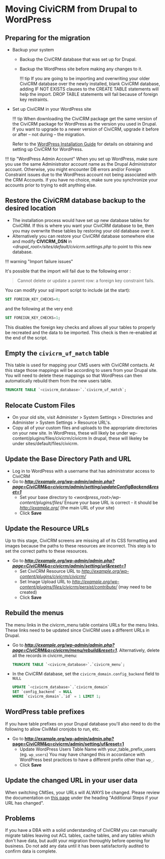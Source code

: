 # Moving CiviCRM from Drupal to WordPress

## Preparing for the migration

* Backup your system
    * Backup the CiviCRM database that was set up for Drupal.
    * Backup the WordPress site before making any changes to it.

        !!! tip
            If you are going to be importing and overwriting your older CiviCRM database over the newly installed, blank CiviCRM database, adding IF NOT EXISTS clauses to the CREATE TABLE statements will help the import. DROP TABLE statements will fail because of foreign key restraints.

* Set up CiviCRM in your WordPress site

    !!! tip
        When downloading the CiviCRM package get the same version of the CiviCRM package for WordPress as the version you used in Drupal. If you want to upgrade to a newer version of CiviCRM, upgrade it before or after – not during – the migration.
    
     Refer to the [WordPress Installation Guide](/install/wordpress.md) for details on obtaining and setting up CiviCRM for WordPress.


!!! tip "WordPress Admin Account"
    When you set up WordPress, make sure you use the same Administrator account name as the Drupal Administrator account. Otherwise, you might encounter DB errors and/or Foreign Constraint issues due to the WordPress account not being associated with the CRM Accounts. If you have no choice, make sure you synchronize your accounts prior to trying to edit anything else.

## Restore the CiviCRM database backup to the desired location

* The installation process would have set up new database tables for CiviCRM. If this is where you want your CiviCRM database to be, then you may overwrite these tables by restoring your old database over it.
* Alternatively you can restore your CiviCRM database somewhere else and modify **CIVICRM_DSN** in _<drupal_root>/sites/default/civicrm.settings.php_ to point to this new database.

!!! warning "Import failure issues"

It's possible that the import will fail due to the following error :

> Cannot delete or update a parent row: a foreign key constraint fails.

You can modify your sql import script to include (at the start):

``` SQL
SET FOREIGN_KEY_CHECKS=0;
```
and the following at the very end:

``` SQL
SET FOREIGN_KEY_CHECKS=1;
```

This disables the foreign key checks and allows all your tables to properly be recreated and the data to be imported. This check is then re-enabled at the end of the script.

## Empty the `civicrm_uf_match` table

This table is used for mapping your CMS users with CiviCRM contacts. At this stage those mappings will be according to users from your Drupal site. You will need to delete these mappings so that WordPress can then automatically rebuild them from the new users table.

``` sql
TRUNCATE TABLE `<civicrm_database>`.`civicrm_uf_match`;
```

## Relocate Custom Files

* On your old site, visit Administer > System Settings > Directories and Administer > System Settings > Resource URL's.
* Copy all of your custom files and uploads to the appropriate directories on your new site.
 In WordPress, these will likely be under wp-content/plugins/files/civicrm/civicrm
 In drupal, these will likeley be under sites/default/files/civicrm.


## Update the Base Directory Path and URL

* Log in to WordPress with a username that has administrator access to CiviCRM
* Go to _**http://example.org/wp-admin/admin.php?page=CiviCRM&q=civicrm/admin/setting/updateConfigBackend&reset=1**_
    * Set your base directory to _<wordpress_root>/wp-content/plugins/files/_
    Ensure your base URL is correct - it should be _http://example.org/_ (the main URL of your site)
    * Click **Save**

## Update the Resource URLs

Up to this stage, CiviCRM screens are missing all of its CSS formatting and images because the paths to these resources are incorrect. This step is to set the correct paths to these resources.

* Go to _**http://example.org/wp-admin/admin.php?page=CiviCRM&q=civicrm/admin/setting/url&reset=1**_
    * Set CiviCRM Resource URL to _http://example.org/wp-content/plugins/civicrm/civicrm/_
    * Set Image Upload URL to _http://example.org/wp-content/plugins/files/civicrm/persist/contribute/_ (may need to be created)
    * Click **Save**

## Rebuild the menus

The menu links in the civicrm_menu table contains URLs for the menu links. These links need to be updated since CiviCRM uses a different URLs in Drupal.

* Go to _**http://example.org/wp-admin/admin.php?page=CiviCRM&q=civicrm/menu/rebuild&reset=1**_. Alternatively, delete all the records in civicrm_menu:
    ```sql
    TRUNCATE TABLE `<civicrm_database>`.`civicrm_menu`;
    ```
    
* In the CiviCRM database, set the `civicrm_domain.config_backend` field to `NULL`
    ```sql
    UPDATE `<civicrm_database>`.`civicrm_domain`
    SET `config_backend` = NULL
    WHERE `civicrm_domain`.`id` = 1 LIMIT 1;
    ```

## WordPress table prefixes

If you have table prefixes on your Drupal database you'll also need to do the following to allow CiviMail cronjobs to run, etc.

* Go to **http://example.org/wp-admin/admin.php?page=CiviCRM&q=civicrm/admin/setting/uf&reset=1**
    * Update WordPress Users Table Name with your_table_prefix_users (eg. `wp_users`) You may have changed this in accordance with WordPress best practices to have a different prefix other than `wp_`.
    * Click **Save**

## Update the changed URL in your user data

When switching CMSes, your URLs will ALWAYS be changed. Please review the documentation on [this page](/misc/switch-servers.md) under the heading "Additional Steps if your URL has changed".

## Problems

If you have a DBA with a solid understanding of CiviCRM you can manually migrate tables leaving out ACL tables, cache tables, and any tables which don't have data, but audit your migration thoroughly before opening for business. Do not add any data until it has been satisfactorily audited to confirm data is complete.
